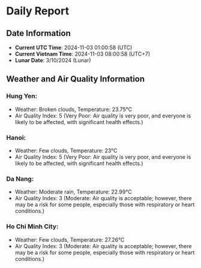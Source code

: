 # Daily Report
## Date Information
- **Current UTC Time**: 2024-11-03 01:00:58 (UTC)
- **Current Vietnam Time**: 2024-11-03 08:00:58 (UTC+7)
- **Lunar Date**: 3/10/2024 (Lunar)

## Weather and Air Quality Information

### Hung Yen:
- Weather: Broken clouds, Temperature: 23.75°C
- Air Quality Index: 5 (Very Poor: Air quality is very poor, and everyone is likely to be affected, with significant health effects.)

### Hanoi:
- Weather: Few clouds, Temperature: 23°C
- Air Quality Index: 5 (Very Poor: Air quality is very poor, and everyone is likely to be affected, with significant health effects.)

### Da Nang:
- Weather: Moderate rain, Temperature: 22.99°C
- Air Quality Index: 3 (Moderate: Air quality is acceptable; however, there may be a risk for some people, especially those with respiratory or heart conditions.)

### Ho Chi Minh City:
- Weather: Few clouds, Temperature: 27.26°C
- Air Quality Index: 3 (Moderate: Air quality is acceptable; however, there may be a risk for some people, especially those with respiratory or heart conditions.)
